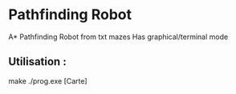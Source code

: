 # Pathfinding Robot
A* Pathfinding Robot from txt mazes
Has graphical/terminal mode

## Utilisation :

make
./prog.exe [Carte]
